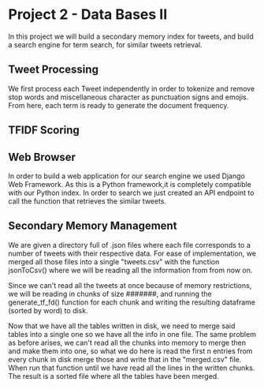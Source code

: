 # Project 2 - Data Bases II

In this project we will build a secondary memory index for tweets, and build a search engine for term search, for similar tweets retrieval.

## Tweet Processing

We first process each Tweet independently in order to tokenize and remove stop words and miscellaneous character as punctuation signs and emojis. From here, each term is ready to generate the document frequency.


## TFIDF Scoring


## Web Browser

In order to build a web application for our search engine we used Django Web Framework. As this is a Python framework,it is completely compatible with our Python index. In order to search we just created an API endpoint to call the function that retrieves the similar tweets.

## Secondary Memory Management

We are given a directory full of .json files where each file corresponds to a number of tweets with their respective data. For ease of implementation, we merged all those files into a single "tweets.csv" with the function jsonToCsv() where we will be reading all the information from from now on.

Since we can't read all the tweets at once because of memory restrictions, we will be reading in chunks of size #######, and running the generate_tf_fd() function for each chunk and writing the resulting dataframe (sorted by word) to disk.

Now that we have all the tables written in disk, we need to merge said tables into a single one so we have all the info in one file. The same problem as before arises, we can't read all the chunks into memory to merge then and make them into one, so what we do here is read the first n entries from every chunk in disk merge those and write that in the "merged.csv" file. When run that function until we have read all the lines in the written chunks. The result is a sorted file where all the tables have been merged.

